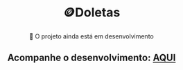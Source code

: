 <div align="center">

  # 🪙Doletas
  🔨 O projeto ainda está em desenvolvimento<br>
    
  ## Acompanhe o desenvolvimento: [AQUI](samubarreto.github.io/Doletas/)

</div>
